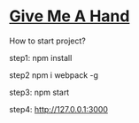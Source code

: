# [Give Me A Hand](http://10.16.133.102:53515/StaticPage/Mission/index2.html) 

How to start project?

step1:
npm install 

step2
npm i webpack -g

step3:
npm start

step4:
http://127.0.0.1:3000